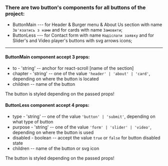 ### There are two button's components for all buttons of the project:

- ButtonMain --- for Header & Burger menu & About Us section with name `Зв'язатись з нами` and for cards with name `Замовити`;
- ButtonLess --- for Contact form with name `Надіслати заявку` and for Slider's and Video player's buttons with svg arrows icons;

---

#### ButtonMain component accept 3 props:

- to - 'string' -- anchor for react-scroll [name of the section]
- chapter - 'string' -- one of the value `'header' | 'about' | 'card'`, depending on where the button is located
- children -- name of the button

The button is styled depending on the passed props!

#### ButtonLess component accept 4 props:

- type - 'string' -- one of the value `'button' | 'submit'`, depending on what type of button
- purpose - 'string' -- one of the value `'form' | 'slider' | 'video'`, depending on where the button is used
- disabled - boolean -- accept the value `true` or `false` for button disabled state
- children -- name of the button or svg icon

The button is styled depending on the passed props!
